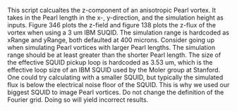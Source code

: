 This script calcualtes the z-component of an anisotropic Pearl vortex. It takes in the Pearl length in the x-, y-direction, and the simulation height as inputs. 
Figure 346 plots the z-field and figure 138 plots the z-flux of the vortex when using a 3 um IBM SUQID. 
The simulation range is hardcoded as xRange and yRange, both defaulted at 400 microns. Consider going up when simulating Pearl vortices with larger Pearl lengths.
The simulation range should be at least greater than the shorter Pearl length. 
The size of the effective SQUID pickup loop is hardcoded as 3.53 um, which is the effective loop size of an IBM SQUID used by the Moler group at Stanford. 
One could try calculating with a smaller SQUID, but typically the simulated flux is below the electrical noise floor of the SQUID. This is why we used our biggest SQUID to image Pearl vortices. 
Do not change the definition of the Fourier grid. Doing so will yield incorrect results. 
